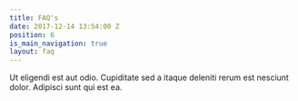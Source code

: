 ```yaml
---
title: FAQ's
date: 2017-12-14 13:54:00 Z
position: 6
is_main_navigation: true
layout: faq
---
```


Ut eligendi est aut odio. Cupiditate sed a itaque deleniti rerum est nesciunt dolor. Adipisci sunt qui est ea.